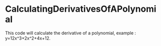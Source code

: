 # CalculatingDerivativesOfAPolynomial
This code will calculate the derivative of a polynomial, example : y=12x^3+2x^2+4x+12.
